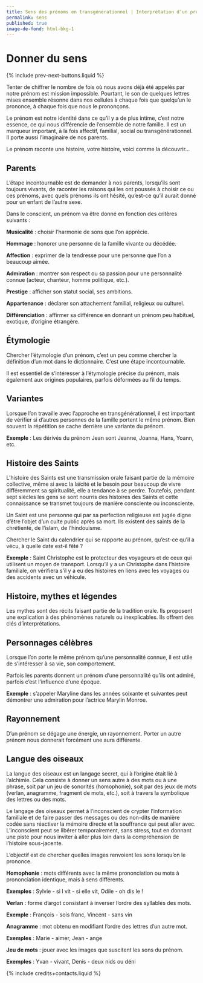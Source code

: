 ```yaml
---
title: Sens des prénoms en transgénérationnel | Interprétation d’un prénom
permalink: sens
published: true
image-de-fond: html-bkg-1
---
```


# Donner du sens

{% include prev-next-buttons.liquid %}

Tenter de chiffrer le nombre de fois où nous avons déjà été appelés par notre prénom est mission impossible.
Pourtant, le son de quelques lettres mises ensemble résonne dans nos cellules à chaque fois que quelqu’un le prononce, à chaque fois que nous le prononçons.

Le prénom est notre identité dans ce qu’il y a de plus intime, c’est notre essence, ce qui nous différencie de l’ensemble de notre famille.
Il est un marqueur important, à la fois affectif, familial, social ou transgénérationnel.
Il porte aussi l’imaginaire de nos parents.

Le prénom raconte une histoire, votre histoire, voici comme la découvrir...

## Parents

L’étape incontournable est de demander à nos parents, lorsqu’ils sont toujours vivants, de raconter les raisons qui les ont poussés à choisir ce ou ces prénoms, avec quels prénoms ils ont hésité, qu’est-ce qu’il aurait donné pour un enfant de l’autre sexe.

Dans le conscient, un prénom va être donné en fonction des critères suivants :

**Musicalité** : choisir l’harmonie de sons que l’on apprécie.

**Hommage** : honorer une personne de la famille vivante ou décédée.

**Affection** : exprimer de la tendresse pour une personne que l’on a beaucoup aimée.

**Admiration** : montrer son respect ou sa passion pour une personnalité connue (acteur, chanteur, homme politique, etc.).

**Prestige** : afficher son statut social, ses ambitions.

**Appartenance** : déclarer son attachement familial, religieux ou culturel.

**Différenciation** : affirmer sa différence en donnant un prénom peu habituel, exotique, d’origine étrangère.

## Étymologie

Chercher l’étymologie d’un prénom, c’est un peu comme chercher la définition d’un mot dans le dictionnaire.
C’est une étape incontournable.

Il est essentiel de s’intéresser à l’étymologie précise du prénom, mais également aux origines populaires, parfois déformées au fil du temps.

## Variantes

Lorsque l’on travaille avec l’approche en transgénérationnel, il est important de vérifier si d’autres personnes de la famille portent le même prénom.
Bien souvent la répétition se cache derrière une variante du prénom.

**Exemple** : Les dérivés du prénom Jean sont Jeanne, Joanna, Hans, Yoann, etc.

## Histoire des Saints

L’histoire des Saints est une transmission orale faisant partie de la mémoire collective, même si avec la laïcité et le besoin pour beaucoup de vivre différemment sa spiritualité, elle a tendance à se perdre.
Toutefois, pendant sept siècles les gens se sont nourris des histoires des Saints et cette connaissance se transmet toujours de manière consciente ou inconsciente.

Un Saint est une personne qui par sa perfection religieuse est jugée digne d’être l’objet d’un culte public après sa mort.
Ils existent des saints de la chrétienté, de l’islam, de l’hindouisme.

Chercher le Saint du calendrier qui se rapporte au prénom, qu’est-ce qu’il a vécu, à quelle date est-il fêté ?

**Exemple** : Saint Christophe est le protecteur des voyageurs et de ceux qui utilisent un moyen de transport.
Lorsqu’il y a un Christophe dans l’histoire familiale, on vérifiera s’il y a eu des histoires en liens avec les voyages ou des accidents avec un véhicule.

## Histoire, mythes et légendes

Les mythes sont des récits faisant partie de la tradition orale.
Ils proposent une explication à des phénomènes naturels ou inexplicables.
Ils offrent des clés d’interprétations.

## Personnages célèbres

Lorsque l’on porte le même prénom qu’une personnalité connue, il est utile de s’intéresser à sa vie, son comportement.

Parfois les parents donnent un prénom d’une personnalité qu’ils ont admiré, parfois c’est l’influence d’une époque.

**Exemple** : s’appeler Maryline dans les années soixante et suivantes peut démontrer une admiration pour l’actrice Marylin Monroe.

## Rayonnement

D’un prénom se dégage une énergie, un rayonnement.
Porter un autre prénom nous donnerait forcément une aura différente.

## Langue des oiseaux

La langue des oiseaux est un langage secret, qui à l’origine était lié à l’alchimie.
Cela consiste à donner un sens autre à des mots ou à une phrase, soit par un jeu de sonorités (homophonie), soit par des jeux de mots (verlan, anagramme, fragment de mots, etc.), soit à travers la symbolique des lettres ou des mots.

Le langage des oiseaux permet à l’inconscient de crypter l’information familiale et de faire passer des messages ou des non-dits de manière codée sans réactiver la mémoire directe et la souffrance qui peut aller avec.
L’inconscient peut se libérer temporairement, sans stress, tout en donnant une piste pour nous inviter à aller plus loin dans la compréhension de l’histoire sous-jacente.

L’objectif est de chercher quelles images renvoient les sons lorsqu’on le prononce.

**Homophonie** : mots différents avec la même prononciation ou mots à prononciation identique, mais à sens différents.

**Exemples** : Sylvie - si l vit - si elle vit, Odile - oh dis le !

**Verlan** : forme d’argot consistant à inverser l’ordre des syllables des mots.

**Exemple** : François - sois franc, Vincent - sans vin

**Anagramme** : mot obtenu en modifiant l’ordre des lettres d’un autre mot.

**Exemples** : Marie - aimer, Jean - ange

**Jeu de mots** : jouer avec les images que suscitent les sons du prénom.

**Exemples** : Yvan - vivant, Denis - deux nids ou déni

{% include credits+contacts.liquid %}
